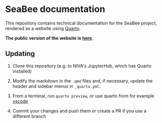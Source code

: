 # SeaBee documentation

This repository contains technical documentation for the SeaBee project, rendered as a website using [Quarto](https://quarto.org/).

**The public version of the website is [here](https://seabee-no.github.io/documentation/)**.

## Updating

1.  Clone this repository (e.g. to NIVA's JupyterHub, which has Quarto installed)

2.  Modify the markdown in the `.qmd` files and, if necessary, update the header and sidebar menus in `_quarto.yml`.

3.  From a terminal, run `quarto preview`, or use quarto from for example [vscode](https://quarto.org/docs/tools/vscode.html)

4.  Commit your changes and push them or create a PR if you use a different branch
